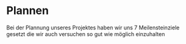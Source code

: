 # Plannen

Bei der Plannung unseres Projektes haben wir uns 7 Meilensteinziele gesetzt die wir auch versuchen so gut wie möglich einzuhalten
